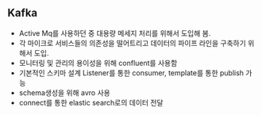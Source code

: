 ## Kafka

- Active Mq를 사용하던 중 대용량 메세지 처리를 위해서 도입해 봄.
- 각 마이크로 서비스들의 의존성을 떨어트리고 데이터의 파이프 라인을 구축하기 위해서 도입.
- 모니터링 및 관리의 용이성을 위해 confluent를 사용함
- 기본적인 스키마 설계 Listener를 통한 consumer, template를 통한 publish 가능
- schema생성을 위해 avro 사용
- connect를 통한 elastic search로의 데이터 전달
